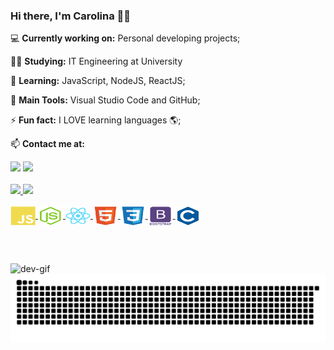 

### Hi there, I'm Carolina 👩‍💻

💻 **Currently working on:** Personal developing projects;

👩‍🎓 **Studying:** IT Engineering at University

🌱 **Learning:** JavaScript, NodeJS, ReactJS;

🧰 **Main Tools:** Visual Studio Code and GitHub;

⚡ **Fun fact:** I LOVE learning languages 🌎;

📫 **Contact me at:**

<div>
    <a href="https://www.linkedin.com/in/ramoncarolina" target="_blank"><img src="https://img.shields.io/badge/LinkedIn-0077B5?style=for-the-badge&logo=linkedin&logoColor=white" target="_blank"></a> 
        <a href="https://carolina-ramon.netlify.app" target="_blank"><img src="https://img.shields.io/badge/Netlify-00C7B7?style=for-the-badge&logo=netlify&logoColor=white" target="_blank"></a> 
    <br>
    <br>
    <a href="https://github.com/CarolinaRamon">
    <img height="180em" src="https://github-readme-stats.vercel.app/api?username=CarolinaRamon&show_icons=true&theme=radical&include_all_commits=true&count_private=true"/>
    <img height="180em" src="https://github-readme-stats.vercel.app/api/top-langs/?username=CarolinaRamon&layout=compact&langs_count=7&theme=radical"/>
</div>

<div style="display: inline_block"><br>
    <img align="center" alt="JS" height="30" width="40" src="https://raw.githubusercontent.com/devicons/devicon/master/icons/javascript/javascript-plain.svg">
    <img align="center" alt="NodeJS" height="30" width="40" src="https://raw.githubusercontent.com/devicons/devicon/master/icons/nodejs/nodejs-original.svg">
    <img align="center" alt="React" height="30" width="40" src="https://raw.githubusercontent.com/devicons/devicon/master/icons/react/react-original.svg">
    <img align="center" alt="HTML" height="30" width="40" src="https://raw.githubusercontent.com/devicons/devicon/master/icons/html5/html5-original.svg">
    <img align="center" alt="CSS" height="30" width="40" src="https://raw.githubusercontent.com/devicons/devicon/master/icons/css3/css3-original.svg">
    <img align="center" alt="Bootstrap" height="30" width="40" src="https://raw.githubusercontent.com/devicons/devicon/master/icons/bootstrap/bootstrap-plain-wordmark.svg">
    <img align="center" alt="C" height="30" width="40" src="https://raw.githubusercontent.com/devicons/devicon/master/icons/c/c-plain.svg">
    <br>
</div>


##
<br>
<div> 
   <img align="left" alt="dev-gif" src="https://media.giphy.com/media/L1R1tvI9svkIWwpVYr/giphy.gif">
</div>

![Snake animation](https://github.com/CarolinaRamon/CarolinaRamon/blob/output/github-contribution-grid-snake.svg)

